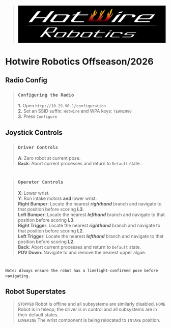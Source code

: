 > ![logo](src\main\deploy\logo.png)
# Hotwire Robotics Offseason/2026
## Radio Config
> ### `Configuring the Radio` 
> **1.** Open `http://10.29.90.1/configuration`     
> **2.** Set an SSID suffix: `Hotwire` and WPA keys: `TEAM2990`     
**3.** Press `Configure`
## Joystick Controls
> ### `Driver Controls`     
> **A**: Zero robot at current pose.      
**Back**: Abort current processes and return to `Default` state.      
#
> ### `Operator Controls`        
> **X**: Lower wrist.     
**Y**: Run intake motors **and** lower wrist.      
**Right Bumper**: Locate the nearest ***righthand*** branch and navigate to that position before scoring **L3**.      
**Left Bumper**: Locate the nearest ***lefthand*** branch and navigate to that position before scoring **L3**.        
**Right Trigger**: Locate the nearest ***righthand*** branch and navigate to that position before scoring **L2**.           
**Left Trigger**: Locate the nearest         ***lefthand*** branch and navigate to that position before scoring **L2**.       
**Back**: Abort current processes and return to `Default` state.    
**POV Down**: Navigate to and remove the nearest upper algae.
#
`Note: Always ensure the robot has a limelight-confirmed pose before navigating.`
## Robot Superstates
> `STOPPED` Robot is offline and all subsystems are similarly disabled.
> `HOME` Robot is in teleop; the driver is in control and all subsystems are in their default states.   
> `LOWERING` The wrist component is being relocated to `INTAKE` position.      
<!-- > `SCORING_{RIGHT/LEFT}_{UP/DOWN}` -->

